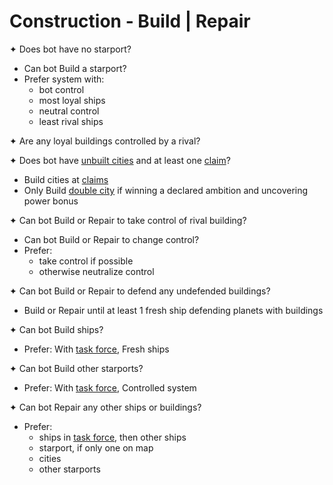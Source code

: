 # Construction - Build | Repair

✦ Does bot have no starport?

- <!-- priority=3 --> Can bot Build a starport?
- Prefer system with:
	- bot control
	- most loyal ships
	- neutral control
	- least rival ships

✦ Are any loyal buildings controlled by a rival?

✦ <!-- Build city priority=5 --> Does bot have <ins>unbuilt cities</ins> and at least one <ins>claim</ins>?

- Build cities at <ins>claims</ins>
- Only Build <ins>double city</ins> if winning a declared ambition and uncovering power bonus

✦ Can bot Build or Repair to take control of rival building?
- <!-- priority=4 --> Can bot Build or Repair to change control?
- Prefer:
	- take control if possible
	- otherwise neutralize control

✦ Can bot Build or Repair to defend any undefended buildings?

- Build or Repair until at least 1 fresh ship defending planets with buildings

✦ <!-- priority=11 --> Can bot Build ships?

- Prefer: With <ins>task force</ins>, Fresh ships

✦ Can bot Build other starports?

- Prefer: With <ins>task force</ins>, Controlled system

✦ <!-- priority=12 --> Can bot Repair any other ships or buildings?

- Prefer:
	- ships in <ins>task force</ins>, then other ships
	- starport, if only one on map
	- cities
	- other starports

<div class="pagebreak"> </div>
